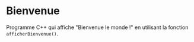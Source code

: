 # Bienvenue

Programme C++ qui affiche "Bienvenue le monde !" en utilisant la fonction `afficherBienvenue()`.
